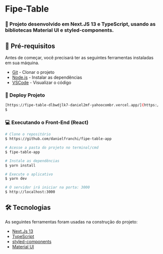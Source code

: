 # Fipe-Table
 
### :rocket: Projeto desenvolvido em Next.JS 13 e TypeScript, usando as bibliotecas Material UI e styled-components.

## :wrench: Pré-requisitos

Antes de começar, você precisará ter as seguintes ferramentas instaladas em sua máquina.

- [Git](https://git-scm.com) - Clonar o projeto
- [Node.js](https://nodejs.org/en/) - Instalar as dependências
- [VSCode](https://code.visualstudio.com/) - Visualizar o código


### 🎲 Deploy Projeto

```bash
[https://fipe-table-dlbwdjlk7-daniel2mf-yahoocombr.vercel.app/](https://fipe-table-dlbwdjlk7-daniel2mf-yahoocombr.vercel.app/)
$ 
```

### :computer: Executando o Front-End (React)

```bash
# Clone o repositório
$ https://github.com/danielfranchi/fipe-table-app

# Acesse a pasta do projeto no terminal/cmd 
$ fipe-table-app

# Instale as dependências
$ yarn install

# Execute o aplicativo
$ yarn dev

# O servidor irá iniciar na porta: 3000
$ http://localhost:3000
```

## 🛠 Tecnologias

As seguintes ferramentas foram usadas na construção do projeto:

- [Next.Js 13](https://nextjs.org/)
- [TypeScript](https://www.typescriptlang.org/)
- [styled-components](https://styled-components.com/)
- [Material UI](https://mui.com/)
